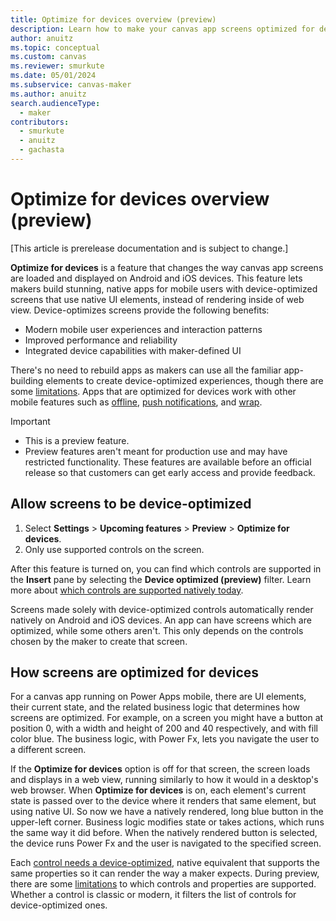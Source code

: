 ```yaml
---
title: Optimize for devices overview (preview)
description: Learn how to make your canvas app screens optimized for devices. 
author: anuitz
ms.topic: conceptual
ms.custom: canvas
ms.reviewer: smurkute
ms.date: 05/01/2024
ms.subservice: canvas-maker
ms.author: anuitz
search.audienceType: 
  - maker
contributors:
  - smurkute
  - anuitz
  - gachasta
---
```


# Optimize for devices overview (preview)

[This article is prerelease documentation and is subject to change.]

**Optimize for devices** is a feature that changes the way canvas app screens are loaded and displayed on Android and iOS devices. This feature lets makers build stunning, native apps for mobile users with device-optimized screens that use native UI elements, instead of rendering inside of web view. Device-optimizes screens provide the following benefits:

- Modern mobile user experiences and interaction patterns
- Improved performance and reliability
- Integrated device capabilities with maker-defined UI

There's no need to rebuild apps as makers can use all the familiar app-building elements to create device-optimized experiences, though there are some [limitations](./optimize-for-devices-controls.md). Apps that are optimized for devices work with other mobile features such as [offline](./canvas-mobile-offline-overview.md), [push notifications](./power-apps-mobile-notification.md), and [wrap](../maker/common/wrap/overview.md).

> [!Important]
> - This is a preview feature.
> - Preview features aren't meant for production use and may have restricted functionality. These features are available before an official release so that customers can get early access and provide feedback.


## Allow screens to be device-optimized

1. Select **Settings** > **Upcoming features** > **Preview** > **Optimize for devices**.
2. Only use supported controls on the screen.

After this feature is turned on, you can find which controls are supported in the **Insert** pane by selecting the **Device optimized (preview)** filter. Learn more about [which controls are supported natively today](./optimize-for-devices-controls.md).

Screens made solely with device-optimized controls automatically render natively on Android and iOS devices. An app can have screens which are optimized, while some others aren't. This only depends on the controls chosen by the maker to create that screen.

## How screens are optimized for devices

For a canvas app running on Power Apps mobile, there are UI elements, their current state, and the related business logic that determines how screens are optimized. For example, on a screen you might have a button at position 0, with a width and height of 200 and 40 respectively, and with fill color blue. The business logic, with Power Fx, lets you navigate the user to a different screen.

If the **Optimize for devices** option is off for that screen, the screen loads and displays in a web view, running similarly to how it would in a desktop's web browser. When **Optimize for devices** is on, each element's current state is passed over to the device where it renders that same element, but using native UI. So now we have a natively rendered, long blue button in the upper-left corner. Business logic modifies state or takes actions, which runs the same way it did before. When the natively rendered button is selected, the device runs Power Fx and the user is navigated to the specified screen.

Each [control needs a device-optimized](./optimize-for-devices-controls.md), native equivalent that supports the same properties so it can render the way a maker expects. During preview, there are some [limitations](optimize-for-devices-controls.md#known-limitations) to which controls and properties are supported. Whether a control is classic or modern, it filters the list of controls for device-optimized ones.
